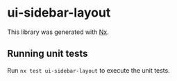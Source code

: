 # ui-sidebar-layout

This library was generated with [Nx](https://nx.dev).

## Running unit tests

Run `nx test ui-sidebar-layout` to execute the unit tests.
